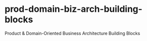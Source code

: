# prod-domain-biz-arch-building-blocks
Product &amp; Domain-Oriented Business Architecture Building Blocks

